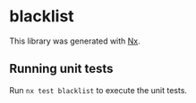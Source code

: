# blacklist

This library was generated with [Nx](https://nx.dev).

## Running unit tests

Run `nx test blacklist` to execute the unit tests.

